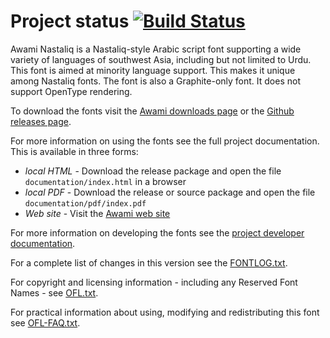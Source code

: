 # Project status [![Build Status](https://build.palaso.org/app/rest/builds/buildType:Fonts_Awami/statusIcon)](https://build.palaso.org/viewType.html?buildTypeId=Fonts_Awami&guest=1) 

Awami Nastaliq is a Nastaliq-style Arabic script font supporting a wide variety of languages of southwest Asia, including but not limited to Urdu. This font is aimed at minority language support. This makes it unique among Nastaliq fonts. The font is also a Graphite-only font. It does not support OpenType rendering.

To download the fonts visit the [Awami downloads page](https://software.sil.org/awami/download/) or the [Github releases page](https://github.com/silnrsi/font-awami/releases).

For more information on using the fonts see the full project documentation. This is available in three forms:

- *local HTML* - Download the release package and open the file `documentation/index.html` in a browser
- *local PDF* - Download the release or source package and open the file `documentation/pdf/index.pdf`
- *Web site* - Visit the [Awami web site](https://software.sil.org/awami) 

For more information on developing the fonts see the [project developer documentation](https://github.com/silnrsi/font-awami/blob/master/documentation/developer/dev01_intro.md). 

For a complete list of changes in this version see the [FONTLOG.txt](FONTLOG.txt).

For copyright and licensing information - including any Reserved Font Names - see [OFL.txt](OFL.txt).

For practical information about using, modifying and redistributing this font see [OFL-FAQ.txt](OFL-FAQ.txt).
